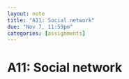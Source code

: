 ```yaml
---
layout: note
title: "A11: Social network"
due: "Nov 7, 11:59pm"
categories: [assignments]
---
```


# A11: Social network





